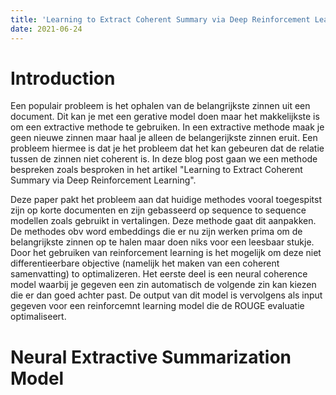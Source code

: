 ```yaml
---
title: 'Learning to Extract Coherent Summary via Deep Reinforcement Learning'
date: 2021-06-24
---
```


Introduction
======
Een populair probleem is het ophalen van de belangrijkste zinnen uit een document. Dit kan je met een gerative model 
doen maar het makkelijkste is om een extractive methode te gebruiken. In een extractive methode maak je geen nieuwe zinnen
maar haal je alleen de belangerijkste zinnen eruit. Een probleem hiermee is dat je het probleem dat het kan gebeuren
dat de relatie tussen de zinnen niet coherent is. In deze blog post gaan we een methode bespreken zoals besproken in 
het artikel "Learning to Extract Coherent Summary via Deep Reinforcement Learning".

Deze paper pakt het probleem aan dat huidige methodes vooral toegespitst zijn op korte documenten en zijn gebasseerd op
sequence to sequence modellen zoals gebruikt in vertalingen. Deze methode gaat dit aanpakken. De methodes obv word 
embeddings die er nu zijn werken prima om de belangrijkste zinnen op te halen maar doen niks voor een leesbaar stukje. 
Door het gebruiken van reinforcement learning is het mogelijk om deze niet differentieerbare objective (namelijk het maken
van een coherent samenvatting) to optimalizeren. Het eerste deel is een neural coherence model waarbij je gegeven een zin
automatisch de volgende zin kan kiezen die er dan goed achter past. De output van dit model is vervolgens als input gegeven
voor een reinforcemnt learning model die de ROUGE evaluatie optimaliseert. 

Neural Extractive Summarization Model
======

